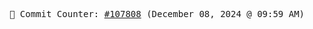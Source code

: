 <p align="center">
    <samp>
        📮 Commit Counter: <a href="https://github.com/Javascript-void0/Javascript-void0/commits/main">#107808</a> (December 08, 2024 @ 09:59 AM)
    </samp>
</p>